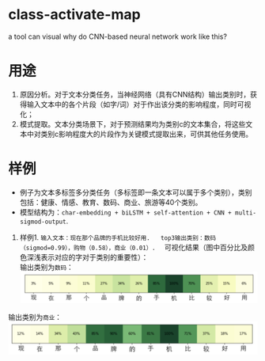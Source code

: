 # class-activate-map
a tool can visual why do CNN-based neural network work like this?

# 用途
1. 原因分析。对于文本分类任务，当神经网络（具有CNN结构）输出类别时，获得输入文本中的各个片段（如字/词）对于作出该分类的影响程度，同时可视化；  
2. 模式提取。文本分类场景下，对于预测结果均为类别c的文本集合，将这些文本中对类别c影响程度大的片段作为关键模式提取出来，可供其他任务使用。  
# 样例
* 例子为文本多标签多分类任务（多标签即一条文本可以属于多个类别），类别包括：健康、情感、教育、数码、商业、旅游等40个类别。  
* 模型结构为：`char-embedding + biLSTM + self-attention + CNN + multi-sigmod-output`. 

1. 样例1. 
`输入文本：现在那个品牌的手机比较好用.  
top3输出类别：数码（sigmod=0.99），购物（0.58），商业（0.01）.  `
可视化结果（图中百分比及颜色深浅表示对应的字对于类别的重要性）：   
输出类别为`数码`：   
![](https://github.com/sciencefren/class-activate-map/blob/master/example_imgs/example2_数码.png)  

输出类别为`商业`：   
![](https://github.com/sciencefren/class-activate-map/blob/master/example_imgs/example2_商业.png)  

